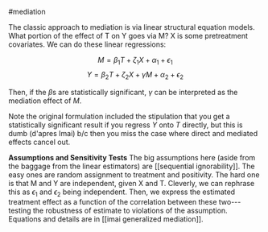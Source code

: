 #mediation

The classic approach to mediation is via linear structural equation models. What portion of the effect of T on Y goes via M? X is some pretreatment covariates. We can do these linear regressions:

$$M = \beta_1 T + \zeta_1 X + \alpha_1 + \epsilon_1$$
$$Y = \beta_2 T + \zeta_2 X + \gamma M + \alpha_2 + \epsilon_2$$

Then, if the $\beta$s are statistically significant, $\gamma$ can be interpreted as the mediation effect of $M$.

Note the original formulation included the stipulation that you get a statistically significant result if you regress $Y$ onto $T$ directly, but this is dumb (d'apres Imai) b/c then you miss the case where direct and mediated effects cancel out.

**Assumptions and Sensitivity Tests**
The big assumptions here (aside from the baggage from the linear estimators) are [[sequential ignorability]]. The easy ones are random assignment to treatment and positivity. The hard one is that M and Y are independent, given X and T. Cleverly, we can rephrase this as $\epsilon_1$ and $\epsilon_2$ being independent. Then, we express the estimated treatment effect as a function of the correlation between these two---testing the robustness of estimate to violations of the assumption. Equations and details are in [[imai generalized mediation]].